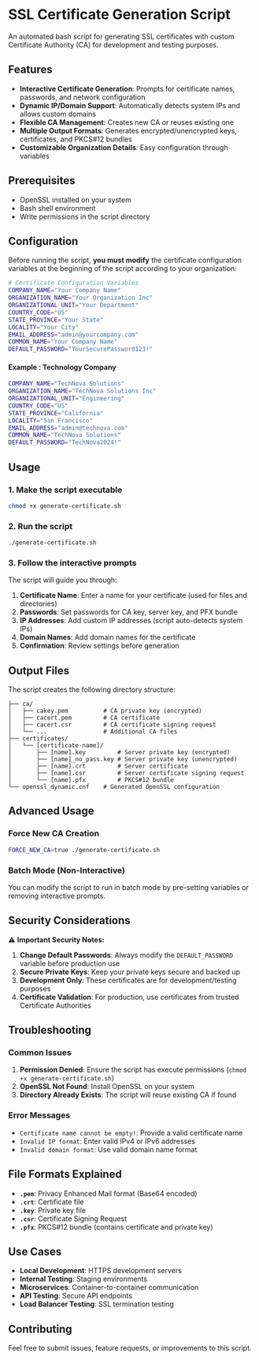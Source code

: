 # SSL Certificate Generation Script

An automated bash script for generating SSL certificates with custom Certificate Authority (CA) for development and testing purposes.

## Features

- **Interactive Certificate Generation**: Prompts for certificate names, passwords, and network configuration
- **Dynamic IP/Domain Support**: Automatically detects system IPs and allows custom domains
- **Flexible CA Management**: Creates new CA or reuses existing one
- **Multiple Output Formats**: Generates encrypted/unencrypted keys, certificates, and PKCS#12 bundles
- **Customizable Organization Details**: Easy configuration through variables

## Prerequisites

- OpenSSL installed on your system
- Bash shell environment
- Write permissions in the script directory

## Configuration

Before running the script, **you must modify** the certificate configuration variables at the beginning of the script according to your organization:

```bash
# Certificate Configuration Variables
COMPANY_NAME="Your Company Name"
ORGANIZATION_NAME="Your Organization Inc"
ORGANIZATIONAL_UNIT="Your Department"
COUNTRY_CODE="US"
STATE_PROVINCE="Your State"
LOCALITY="Your City"
EMAIL_ADDRESS="admin@yourcompany.com"
COMMON_NAME="Your Company Name"
DEFAULT_PASSWORD="YourSecurePassword123!"
```

#### Example : Technology Company

```bash
COMPANY_NAME="TechNova Solutions"
ORGANIZATION_NAME="TechNova Solutions Inc"
ORGANIZATIONAL_UNIT="Engineering"
COUNTRY_CODE="US"
STATE_PROVINCE="California"
LOCALITY="San Francisco"
EMAIL_ADDRESS="admin@technova.com"
COMMON_NAME="TechNova Solutions"
DEFAULT_PASSWORD="TechNova2024!"
```

## Usage

### 1. Make the script executable

```bash
chmod +x generate-certificate.sh
```

### 2. Run the script

```bash
./generate-certificate.sh
```

### 3. Follow the interactive prompts

The script will guide you through:

1. **Certificate Name**: Enter a name for your certificate (used for files and directories)
2. **Passwords**: Set passwords for CA key, server key, and PFX bundle
3. **IP Addresses**: Add custom IP addresses (script auto-detects system IPs)
4. **Domain Names**: Add domain names for the certificate
5. **Confirmation**: Review settings before generation

## Output Files

The script creates the following directory structure:

```
├── ca/
│   ├── cakey.pem          # CA private key (encrypted)
│   ├── cacert.pem         # CA certificate
│   ├── cacert.csr         # CA certificate signing request
│   └── ...                # Additional CA files
├── certificates/
│   └── [certificate-name]/
│       ├── [name].key         # Server private key (encrypted)
│       ├── [name]_no_pass.key # Server private key (unencrypted)
│       ├── [name].crt         # Server certificate
│       ├── [name].csr         # Server certificate signing request
│       └── [name].pfx         # PKCS#12 bundle
└── openssl_dynamic.cnf    # Generated OpenSSL configuration
```

## Advanced Usage

### Force New CA Creation

```bash
FORCE_NEW_CA=true ./generate-certificate.sh
```

### Batch Mode (Non-Interactive)

You can modify the script to run in batch mode by pre-setting variables or removing interactive prompts.

## Security Considerations

⚠️ **Important Security Notes:**

1. **Change Default Passwords**: Always modify the `DEFAULT_PASSWORD` variable before production use
2. **Secure Private Keys**: Keep your private keys secure and backed up
3. **Development Only**: These certificates are for development/testing purposes
4. **Certificate Validation**: For production, use certificates from trusted Certificate Authorities

## Troubleshooting

### Common Issues

1. **Permission Denied**: Ensure the script has execute permissions (`chmod +x generate-certificate.sh`)
2. **OpenSSL Not Found**: Install OpenSSL on your system
3. **Directory Already Exists**: The script will reuse existing CA if found

### Error Messages

- `Certificate name cannot be empty!`: Provide a valid certificate name
- `Invalid IP format`: Enter valid IPv4 or IPv6 addresses
- `Invalid domain format`: Use valid domain name format

## File Formats Explained

- **`.pem`**: Privacy Enhanced Mail format (Base64 encoded)
- **`.crt`**: Certificate file
- **`.key`**: Private key file
- **`.csr`**: Certificate Signing Request
- **`.pfx`**: PKCS#12 bundle (contains certificate and private key)

## Use Cases

- **Local Development**: HTTPS development servers
- **Internal Testing**: Staging environments
- **Microservices**: Container-to-container communication
- **API Testing**: Secure API endpoints
- **Load Balancer Testing**: SSL termination testing

## Contributing

Feel free to submit issues, feature requests, or improvements to this script.